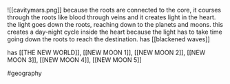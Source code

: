 ![[cavitymars.png]]
because the roots are connected to the core, it courses through the roots like blood through veins and it creates light in the heart. the light goes down the roots, reaching down to the planets and moons. this creates a day-night cycle inside the heart because the light has to take time going down the roots to reach the destination. has [[blackened waves]]

has [[THE NEW WORLD]], [[NEW MOON 1]], [[NEW MOON 2]], [[NEW MOON 3]], [[NEW MOON 4]], [[NEW MOON 5]]

#geography